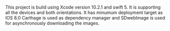 This project is build using Xcode version 10.2.1 and swift 5. It is supporting all the devices and both orientations. It has minumum deployment target as IOS 8.0
Carthage is used as dependency manager and SDwebImage is used for asynchronously downloading the images.
